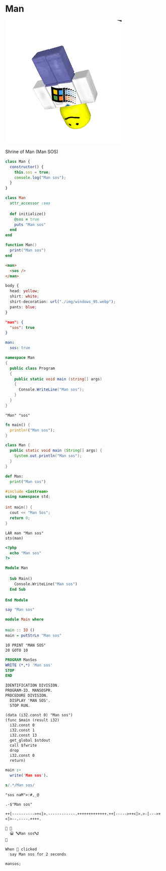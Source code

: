 # Man

![Man](./img/man.webp)

Shrine of Man (Man SOS)

```javascript
class Man {
  constructor() {
    this.sos = true;
    console.log("Man sos");
  }
}
```

```ruby
class Man
  attr_accessor :sos

  def initialize()
    @sos = true
    puts "Man sos"
  end
end
```

```lua
function Man()
  print("Man sos")
end
```

```html
<man>
  <sos />
</man>
```

```css
body {
  head: yellow;
  shirt: white;
  shirt-decoration: url("./img/windows_95.webp");
  pants: blue;
}
```

```json
"man": {
  "sos": true
}
```

```yaml
man:
  sos: true
```

```cs
namespace Man
{
  public class Program
  {
    public static void main (string[] args)
    {
      Console.WriteLine("Man sos");
    }
  }
}
```

```apl
"Man" "sos"
```

```rust
fn main() {
  println!("Man sos");
}
```

```java
class Man {
  public static void main (String[] args) {
    System.out.println("Man sos");
  }
}
```

```python
def Man:
  print("Man sos")
```

```cpp
#include <iostream>
using namespace std;

int main() {
  cout << "Man Sos";
  return 0;
}
```

```dmy
LAR man "Man sos"
sts(man)
```

```php
<?php
  echo "Man sos"
?>
```

```vb
Module Man

  Sub Main()
    Console.WriteLine("Man sos")
  End Sub

End Module
```

```raku
say "Man sos"
```

```haskell
module Main where

main :: IO ()
main = putStrLn "Man sos"
```

```basic
10 PRINT "MAN SOS"
20 GOTO 10
```

```fortran
PROGRAM ManSos
WRITE (*,*) 'Man sos'
STOP
END
```

```cobol
IDENTIFICATION DIVISION.
PROGRAM-ID. MANSOSPR.
PROCEDURE DIVISION.
  DISPLAY 'MAN SOS'.
  STOP RUN.
```

```wasm
(data (i32.const 0) "Man sos")
(func $main (result i32)
  i32.const 0
  i32.const 1
  i32.const 13
  get_global $stdout
  call $fwrite
  drop
  i32.const 0
  return)
```

```prolog
main :-
  write('Man sos').
```

```sed
s/.*/Man sos/
```

```befunge
"sos naM">:#,_@
```

```asciidots
.-$"Man sos"
```

```bf
++[---------->+<]>.------------.+++++++++++++.++[----->++<]>.>-[--->+<]>--.----.++++.
```

```emojicode
🏁 🍇
  😀 🔤Man sos🔤❗️
🍉
```

```god
When 🏴 clicked
  say Man sos for 2 seconds
```

```mansos
mansos;
```
